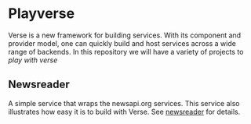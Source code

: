 # Playverse

Verse is a new framework for building services. With its component and provider model, one can quickly build and host services across a wide range of backends. In this repository we will have a variety of projects to *play with verse*

## Newsreader

A simple service that wraps the newsapi.org services. This service also illustrates how easy it is to build with Verse. See [newsreader](./newsreader/) for details.
